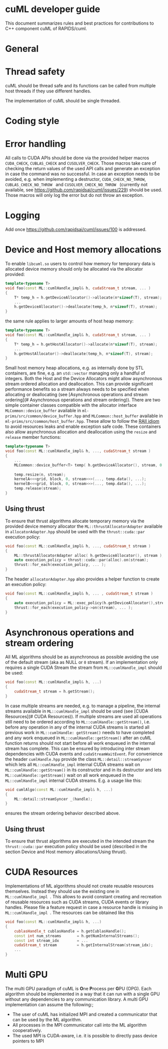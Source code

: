 # cuML developer guide
This document summarizes rules and best practices for contributions to C++ component cuML of RAPIDS/cuml.

# General

# Thread safety
cuML should be thread safe and its functions can be called from multiple host threads if they use different handles.

The implementation of cuML should be single threaded.

# Coding style

# Error handling
All calls to CUDA APIs should be done via the provided helper macros `CUDA_CHECK`, `CUBLAS_CHECK` and `CUSOLVER_CHECK`. Those macros take care of checking the return values of the used API calls and generate an exception in case the command was no successful. In case an exception needs to be avoided, e.g. when implementing a destructor, `CUDA_CHECK_NO_THROW`, `CUBLAS_CHECK_NO_THROW ` and `CUSOLVER_CHECK_NO_THROW ` (currently not available, see https://github.com/rapidsai/cuml/issues/229) should be used. Those macros will only log the error but do not throw an exception.

# Logging
Add once https://github.com/rapidsai/cuml/issues/100 is addressed.

# Device and Host memory allocations
To enable `libcuml.so` users to control how memory for temporary data is allocated device memory should only be allocated via the allocator provided:
```cpp
template<typename T>
void foo(const ML::cumlHandle_impl& h, cudaStream_t stream, ... )
{
    T* temp_h = h.getDeviceAllocator()->allocate(n*sizeof(T), stream);
    ...
    h.getDeviceAllocator()->deallocate(temp_h, n*sizeof(T), stream);
}
```
the same rule applies to larger amounts of host heap memory:
```cpp
template<typename T>
void foo(const ML::cumlHandle_impl& h, cudaStream_t stream, ... )
{
    T* temp_h = h.getHostAllocator()->allocate(n*sizeof(T), stream);
    ...
    h.getHostAllocator()->deallocate(temp_h, n*sizeof(T), stream);
}
```
Small host memory heap allocations, e.g. as internally done by STL containers, are fine, e.g. an `std::vector` managing only a handful of integers.
Both the Host and the Device Allocators might allow asynchronous stream ordered allocation and deallocation. This can provide significant performance benefits so a stream always needs to be specified when allocating or deallocating (see [Asynchronous operations and stream ordering](# Asynchronous operations and stream ordering)).
There are two simple container classes compatible with the allocator interface `MLCommon::device_buffer` available in `ml-prims/src/common/device_buffer.hpp` and `MLCommon::host_buffer` available in `ml-prims/src/common/host_buffer.hpp`. These allow to follow the [RAII idiom](https://en.wikipedia.org/wiki/Resource_acquisition_is_initialization) to avoid resources leaks and enable exception safe code. These containers also allow asynchronous allocation and deallocation using the `resize` and `release` member functions:
```cpp
template<typename T>
void foo(const ML::cumlHandle_impl& h, ..., cudaStream_t stream )
{
    ...
    MLCommon::device_buffer<T> temp( h.getDeviceAllocator(), stream, 0 )
    
    temp.resize(n, stream);
    kernelA<<<grid, block, 0, stream>>>(..., temp.data(), ...);
    kernelB<<<grid, block, 0, stream>>>(..., temp.data(), ...);
    temp.release(stream);
}
```
## Using thrust
To ensure that thrust algorithms allocate temporary memory via the provided device memory allocator the `ML::thrustAllocatorAdapter` available in `allocatorAdapter.hpp` should be used with the `thrust::cuda::par` execution policy:
```cpp
void foo(const ML::cumlHandle_impl& h, ..., cudaStream_t stream )
{
    ML::thrustAllocatorAdapter alloc( h.getDeviceAllocator(), stream );
    auto execution_policy = thrust::cuda::par(alloc).on(stream);
    thrust::for_each(execution_policy, ... );
}
```
The header `allocatorAdapter.hpp` also provides a helper function to create an execution policy:
```cpp
void foo(const ML::cumlHandle_impl& h, ... , cudaStream_t stream )
{
    auto execution_policy = ML::exec_policy(h.getDeviceAllocator(),stream);
    thrust::for_each(execution_policy->on(stream), ... );
}
```

# Asynchronous operations and stream ordering
All ML algorithms should be as asynchronous as possible avoiding the use of the default stream (aka as NULL or `0` stream). If an implementation only requires a single CUDA Stream the stream from `ML::cumlHandle_impl` should be used:
```cpp
void foo(const ML::cumlHandle_impl& h, ...)
{
    cudaStream_t stream = h.getStream();
}
```
In case multiple streams are needed, e.g. to manage a pipeline, the internal streams available in `ML::cumlHandle_impl` should be used (see [CUDA Resources](# CUDA Resources)). If multiple streams are used all operations still need to be ordered according to `ML::cumlHandle::getStream()`, i.e. before any operation in any of the internal CUDA streams is started all previous work in `ML::cumlHandle: getStream()` needs to have completed and any work enqueued in `ML::cumlHandle::getStream()` after an cuML function returns should not start before all work enqueued in the internal stream has complete. This can be ensured by introducing inter stream dependencies with CUDA events and `cudaStreamWaitEvent`. For convenience  the header `cumlHandle.hpp` provide the class `ML::detail::streamSyncer` which lets all `ML::cumlHandle_impl` internal CUDA streams wait on `ML::cumlHandle::getStream()` in its constructor and in its destructor and lets `ML::cumlHandle::getStream()` wait on all work enqueued in the `ML::cumlHandle_impl` internal CUDA streams. E.g. a usage like this:
```cpp
void cumlAlgo(const ML::cumlHandle_impl& h, ...)
{
    ML::detail::streamSyncer _(handle);
}
```
ensures the stream ordering behavior described above.

## Using thrust
To ensure that thrust algorithms are executed in the intended stream the `thrust::cuda::par` execution policy should be used (described in the section Device and Host memory allocations/Using thrust).

# CUDA Resources
Implementations of ML algorithms should not create reusable resources themselves. Instead they should use the existing one in `ML::cumlHandle_impl `. This allows to avoid constant creating and recreation of reusable resources such as CUDA streams, CUDA events or library handles. Please file a feature request in case a resource handle is missing in `ML::cumlHandle_impl `.
The resources can be obtained like this
```cpp
void foo(const ML::cumlHandle_impl& h, ...)
{
    cublasHandle_t cublasHandle = h.getCublasHandle();
    const int num_streams       = h.getNumInternalStreams();
    const int stream_idx        = ...
    cudaStream_t stream         = h.getInternalStream(stream_idx);
    ...
}
```

# Multi GPU
 
The multi GPU paradigm of cuML is **O**ne **P**rocess per **G**PU (OPG). Each algorithm should be implemented in a way that it can run with a single GPU without any dependencies to any communication library. A multi GPU implementation can assume the following:;
* The user of cuML has initialized MPI and created a communicator that can be used by the ML algorithm.
* All processes in the MPI communicator call into the ML algorithm cooperatively.
* The used MPI is CUDA-aware, i.e. it is possible to directly pass device pointers to MPI
